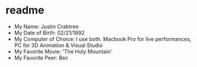 # readme

- My Name: Justin Crabtree
- My Date of Birth: 02/21/1992
- My Computer of Choice: I use both. Macbook Pro for live performances, PC for 3D Animation & Visual Studio
- My Favorite Movie: 'The Holy Mountain'
- My Favorite Peer: Bec
